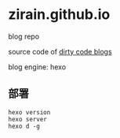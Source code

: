 # zirain.github.io

blog repo

source code of [dirty code blogs](https://zirain.github.io)

blog engine: hexo


## 部署

```
hexo version
hexo server
hexo d -g
```